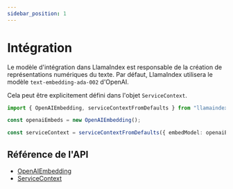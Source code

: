 ```yaml
---
sidebar_position: 1
---
```


# Intégration

Le modèle d'intégration dans LlamaIndex est responsable de la création de représentations numériques du texte. Par défaut, LlamaIndex utilisera le modèle `text-embedding-ada-002` d'OpenAI.

Cela peut être explicitement défini dans l'objet `ServiceContext`.

```typescript
import { OpenAIEmbedding, serviceContextFromDefaults } from "llamaindex";

const openaiEmbeds = new OpenAIEmbedding();

const serviceContext = serviceContextFromDefaults({ embedModel: openaiEmbeds });
```

## Référence de l'API

- [OpenAIEmbedding](../../api/classes/OpenAIEmbedding)
- [ServiceContext](../../api/interfaces/ServiceContext)
